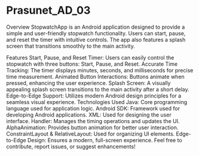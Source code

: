 # Prasunet_AD_03
Overview
StopwatchApp is an Android application designed to provide a simple and user-friendly stopwatch functionality. Users can start, pause, and reset the timer with intuitive controls. The app also features a splash screen that transitions smoothly to the main activity.

Features
Start, Pause, and Reset Timer: Users can easily control the stopwatch with three buttons: Start, Pause, and Reset.
Accurate Time Tracking: The timer displays minutes, seconds, and milliseconds for precise time measurement.
Animated Button Interactions: Buttons animate when pressed, enhancing the user experience.
Splash Screen: A visually appealing splash screen transitions to the main activity after a short delay.
Edge-to-Edge Support: Utilizes modern Android design principles for a seamless visual experience.
Technologies Used
Java: Core programming language used for application logic.
Android SDK: Framework used for developing Android applications.
XML: Used for designing the user interface.
Handler: Manages the timing operations and updates the UI.
AlphaAnimation: Provides button animation for better user interaction.
ConstraintLayout & RelativeLayout: Used for organizing UI elements.
Edge-to-Edge Design: Ensures a modern, full-screen experience.
Feel free to contribute, report issues, or suggest enhancements!
